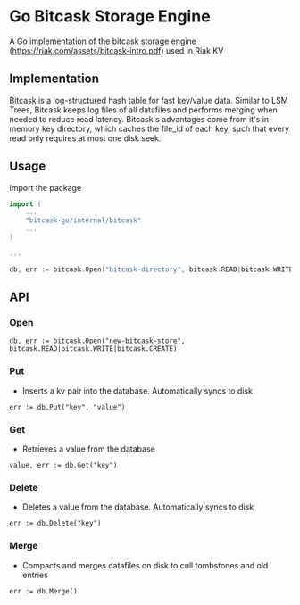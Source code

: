 # Go Bitcask Storage Engine

A Go implementation of the bitcask storage engine (https://riak.com/assets/bitcask-intro.pdf) used in Riak KV

## Implementation 
Bitcask is a log-structured hash table for fast key/value data. Similar to LSM Trees, Bitcask keeps log files of all 
datafiles and performs merging when needed to reduce read latency. Bitcask's advantages come from it's in-memory key directory, which caches the file\_id of each key, such that every read only requires at most one disk seek.

## Usage
Import the package

```go
import (
    ...
    "bitcask-go/internal/bitcask"
    ...
)

...

db, err := bitcask.Open("bitcask-directory", bitcask.READ|bitcask.WRITE|bitcask.CREATE)
```

## API

### Open
```
db, err := bitcask.Open("new-bitcask-store", bitcask.READ|bitcask.WRITE|bitcask.CREATE)
```

### Put
- Inserts a kv pair into the database. Automatically syncs to disk
```
err := db.Put("key", "value")
```

### Get
- Retrieves a value from the database
```
value, err := db.Get("key")
```

### Delete
- Deletes a value from the database. Automatically syncs to disk
```
err := db.Delete("key")
```

### Merge
- Compacts and merges datafiles on disk to cull tombstones and old entries
```
err := db.Merge()
```
